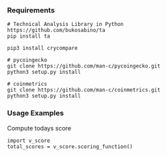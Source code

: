 ### Requirements

```
# Technical Analysis Library in Python https://github.com/bukosabino/ta
pip install ta

pip3 install crycompare

# pycoingecko
git clone https://github.com/man-c/pycoingecko.git
python3 setup.py install

# coinmetrics
git clone https://github.com/man-c/coinmetrics.git
python3 setup.py install
```

### Usage Examples
Compute todays score
```
import v_score
total_scores = v_score.scoring_function()
```
